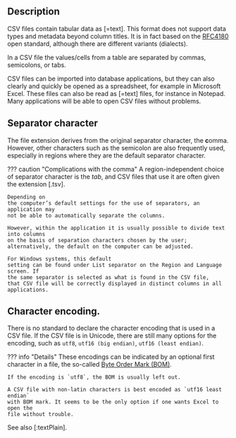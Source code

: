 ## Description

CSV files contain tabular data as [=text].
This format does not support data types and metadata beyond column titles. It is
in fact based on the
[RFC4180]({{csvrfc}})
open standard, although there are different
variants (dialects).

In a CSV file the values/cells from a table are separated
by commas, semicolons, or tabs.

CSV files can be imported into database applications, but they can
also clearly and quickly be opened as a spreadsheet, for example in Microsoft
Excel. These files can also be read as [=text] files, for instance in Notepad.
Many applications will be able to open CSV files without problems.

## Separator character
The file extension derives from the original separator character, the **c**omma.
However, other characters such as the semicolon are also frequently used,
especially in regions where they are the default separator character.

??? caution "Complications with the comma"
    A region-independent choice of separator character is the *tab*, and CSV files
    that use it are often given the extension [.tsv].

    Depending on
    the computer’s default settings for the use of separators, an application may
    not be able to automatically separate the columns.

    However, within the application it is usually possible to divide text into columns
    on the basis of separation characters chosen by the user;
    alternatively, the default on the computer can be adjusted.

    For Windows systems, this default
    setting can be found under List separator on the Region and Language screen. If
    the same separator is selected as what is found in the CSV file,
    that CSV file will be correctly displayed in distinct columns in all applications.

## Character encoding.

There is no standard to declare the character encoding that is used in a CSV
file.
If the CSV file is in Unicode, there are still many options for the encoding,
such as `utf8`, `utf16 (big endian)`, `utf16 (least endian)`.

??? info "Details"
    These encodings can be indicated by an optional first character in a file,
    the so-called
    [Byte Order Mark (BOM)]({{wikipedia}}/Byte_order_mark).

    If the encoding is `utf8`, the BOM is usually left out.

    A CSV file with non-latin characters is best encoded as `utf16 least endian`
    with BOM mark. It seems to be the only option if one wants Excel to open the
    file without trouble.

See also [:textPlain].
